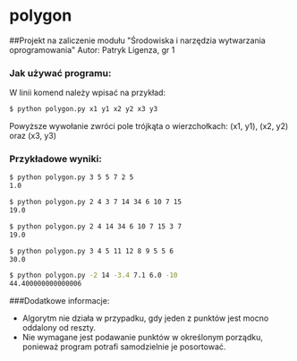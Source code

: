 # polygon

##Projekt na zaliczenie modułu "Środowiska i narzędzia wytwarzania oprogramowania"
Autor: Patryk Ligenza, gr 1


### Jak używać programu:

W linii komend należy wpisać na przykład:
```sh
$ python polygon.py x1 y1 x2 y2 x3 y3
```
Powyższe wywołanie zwróci pole trójkąta o wierzchołkach: (x1, y1), (x2, y2) oraz (x3, y3)

### Przykładowe wyniki:

```sh
$ python polygon.py 3 5 5 7 2 5
1.0
```
```sh
$ python polygon.py 2 4 3 7 14 34 6 10 7 15
19.0
```
```sh
$ python polygon.py 2 4 14 34 6 10 7 15 3 7
19.0
```
```sh
$ python polygon.py 3 4 5 11 12 8 9 5 5 6
30.0
```
```sh
$ python polygon.py -2 14 -3.4 7.1 6.0 -10
44.400000000000006
```

###Dodatkowe informacje:
 - Algorytm nie działa w przypadku, gdy jeden z punktów jest mocno oddalony od reszty.
 - Nie wymagane jest podawanie punktów w określonym porządku, ponieważ program
   potrafi samodzielnie je posortować.



